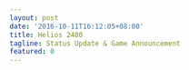 ```yaml
---
layout: post
date: '2016-10-11T16:12:05+08:00'
title: Helios 2400
tagline: Status Update & Game Announcement
featured: 0
---
```


